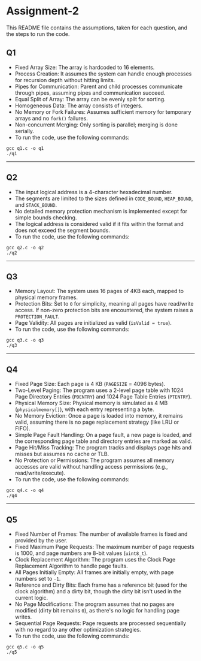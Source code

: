 # Assignment-2
This README file contains the assumptions, taken for each question, and the steps to run the code.

## Q1
- Fixed Array Size: The array is hardcoded to 16 elements.
- Process Creation: It assumes the system can handle enough processes for recursion depth without hitting limits.
- Pipes for Communication: Parent and child processes communicate through pipes, assuming pipes and communication succeed.
- Equal Split of Array: The array can be evenly split for sorting.
- Homogeneous Data: The array consists of integers.
- No Memory or Fork Failures: Assumes sufficient memory for temporary arrays and no `fork()` failures.
- Non-concurrent Merging: Only sorting is parallel; merging is done serially.
- To run the code, use the following commands:
```
gcc q1.c -o q1
./q1
```

---

## Q2
- The input logical address is a 4-character hexadecimal number.
- The segments are limited to the sizes defined in `CODE_BOUND`, `HEAP_BOUND`, and `STACK_BOUND`.
- No detailed memory protection mechanism is implemented except for simple bounds checking.
- The logical address is considered valid if it fits within the format and does not exceed the segment bounds.
- To run the code, use the following commands:
```
gcc q2.c -o q2
./q2
```

---

## Q3
- Memory Layout: The system uses 16 pages of 4KB each, mapped to physical memory frames.
- Protection Bits: Set to `0` for simplicity, meaning all pages have read/write access. If non-zero protection bits are encountered, the system raises a `PROTECTION_FAULT`.
- Page Validity: All pages are initialized as valid (`isValid = true`).
- To run the code, use the following commands:
```
gcc q3.c -o q3
./q3
```

---

## Q4
- Fixed Page Size: Each page is 4 KB (`PAGESIZE` = 4096 bytes).
- Two-Level Paging: The program uses a 2-level page table with 1024 Page Directory Entries (`PDENTRY`) and 1024 Page Table Entries (`PTENTRY`).
- Physical Memory Size: Physical memory is simulated as 4 MB (`physicalmemory[]`), with each entry representing a byte.
- No Memory Eviction: Once a page is loaded into memory, it remains valid, assuming there is no page replacement strategy (like LRU or FIFO).
- Simple Page Fault Handling: On a page fault, a new page is loaded, and the corresponding page table and directory entries are marked as valid.
- Page Hit/Miss Tracking: The program tracks and displays page hits and misses but assumes no cache or TLB.
- No Protection or Permissions: The program assumes all memory accesses are valid without handling access permissions (e.g., read/write/execute).
- To run the code, use the following commands:
```
gcc q4.c -o q4
./q4
```

---

## Q5
- Fixed Number of Frames: The number of available frames is fixed and provided by the user.
- Fixed Maximum Page Requests: The maximum number of page requests is 1000, and page numbers are 8-bit values (`uint8_t`).
- Clock Replacement Algorithm: The program uses the Clock Page Replacement Algorithm to handle page faults.
- All Pages Initially Empty: All frames are initially empty, with page numbers set to `-1`.
- Reference and Dirty Bits: Each frame has a reference bit (used for the clock algorithm) and a dirty bit, though the dirty bit isn't used in the current logic.
- No Page Modifications: The program assumes that no pages are modified (dirty bit remains `0`), as there's no logic for handling page writes.
- Sequential Page Requests: Page requests are processed sequentially with no regard to any other optimization strategies.
- To run the code, use the following commands:
```
gcc q5.c -o q5
./q5
```
